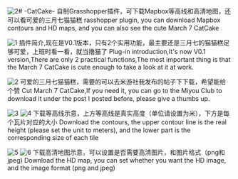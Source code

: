 ![2](https://github.com/user-attachments/assets/2fe16898-f8ed-4513-bb42-39e31c101492)# -CatCake-
自制Grasshopper插件，可下载Mapbox等高线和高清地图，还可以看可爱的三月七猫猫糕
rasshopper plugin, you can download Mapbox contours and HD maps, and you can also see the cute March 7 CatCake

![1](https://github.com/user-attachments/assets/f6ab64fe-b126-4088-8ed2-73ff4d35b336)
插件简介,现在是V0.1版本，只有2个实用功能，最主要还是三月七的猫猫糕足够可爱，上班时看一看，就当撸猫了
Plug-in introduction,It's now V0.1 version,There are only 2 practical functions,The most important thing is that the March 7 CatCake is cute enough to take a look at it at work.

![2](https://github.com/user-attachments/assets/127dcc87-e651-41d1-8485-99becfc6a7a7)
可爱的三月七猫猫糕，需要的可以去米游社我发布的帖子下下载，希望能给个赞
Cut March 7 CatCake,If you need it, you can go to the Miyou Club to download it under the post I posted before, please give a thumbs up.

![3](https://github.com/user-attachments/assets/7888d556-8090-4a73-a7f2-0009ea6f9be6)
![4](https://github.com/user-attachments/assets/fd57dd1d-622e-4864-8a1d-a25e9149ae0a)
下载等高线示意，上方等高线是真实高度（单位请设置为米），下方是每个瓦片对应的大小
Download the contours, the upper contour line is the real height (please set the unit to meters), and the lower part is the corresponding size of each tile

![5](https://github.com/user-attachments/assets/bcb0bc11-2d89-406c-b3e2-419208104b8d)
![6](https://github.com/user-attachments/assets/c748a61d-93fb-489f-84a3-ae843eba00e0)
下载高清地图示意，可以设置是否需要高清图片，和图片格式（png和jpeg)
Download the HD map, you can set whether you want the HD image, and the image format (png and jpeg)
